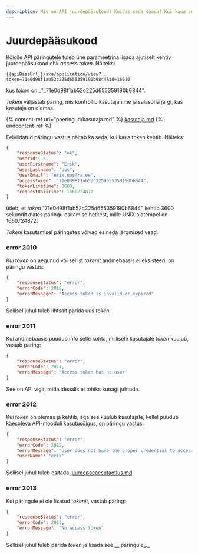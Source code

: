 ```yaml
---
description: Mis on API juurdepääsukood? Kuidas seda saada? Kui kaua see kehtib?
---
```


# Juurdepääsukood

Kõigile API päringutele tuleb ühe parameetrina lisada ajutiselt kehtiv juurdepääsukood ehk _access token_. Näiteks:

```
{{apiBaseUrl}}/ska/application/view?token=71e0d98f1ab52c225d655359190b6844&id=16610
```

kus _token_ on _"_71e0d98f1ab52c225d655359190b6844".

_Tokeni_ väljastab päring, mis kontrollib kasutajanime ja salasõna järgi, kas kasutaja on olemas.

{% content-ref url="paeringud/kasutaja.md" %}
[kasutaja.md](paeringud/kasutaja.md)
{% endcontent-ref %}

Eelviidatud päringu vastus näitab ka seda, kui kaua token kehtib. Näiteks:

```json
{
    "responseStatus": "ok",
    "userId": 3,
    "userFirstname": "Erik",
    "userLastname": "Uus",
    "userEmail": "erik.uus@ra.ee",
    "accessToken": "71e0d98f1ab52c225d655359190b6844",
    "tokenLifetime": 3600,
    "requestUnixTime": 1660724872
}
```

ütleb, et _token_ "71e0d98f1ab52c225d655359190b6844" kehtib 3600 sekundit alates päringu esitamise hetkest, mille UNIX ajatempel on 1660724872.

_Tokeni_ kasutamisel päringutes võivad esineda järgmised vead.&#x20;

### **error 2010**

_Kui token_ on aegunud või sellist _tokenit_ andmebaasis ei eksisteeri, on päringu vastus:

```json
{
    "responseStatus": "error",
    "errorCode": 2010,
    "errorMessage": "Access token is invalid or expired"
}
```

Sellisel juhul tuleb lihtsalt pärida uus _token._

### **error 2011**

Kui andmebaasis puudub info selle kohta, millisele kasutajale _token_ kuulub, vastab päring:

```json
{
    "responseStatus": "error",
    "errorCode": 2011,
    "errorMessage": "Access token has no user"
}
```

See on API viga, mida ideaalis ei tohiks kunagi juhtuda.

### error 2012

Kui _token_ on olemas ja kehtib, aga see kuulub kasutajale, kellel puudub käesoleva API-mooduli kasutusõigus, on päringu vastus:

```json
{
    "responseStatus": "error",
    "errorCode": 2012,
    "errorMessage": "User does not have the proper credential to access this action",
    "userName": "erik"
}
```

Sellisel juhul tuleb esitada [juurdepaeaesutaotlus.md](juurdepaeaesutaotlus.md "mention")

### error 2013

Kui päringule ei ole lisatud _tokenit_, vastab päring:

```json
{
    "responseStatus": "error",
    "errorCode": 2013,
    "errorMessage": "No access token"
}
```

Sellisel juhul tuleb pärida _token_ ja lisada see __ päringule_._
